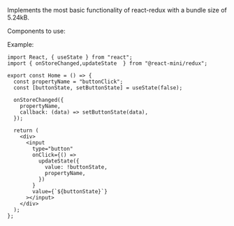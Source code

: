 Implements the most basic functionality of react-redux with a bundle size of 5.24kB.

Components to use:

Example:

```JSX
import React, { useState } from "react";
import { onStoreChanged,updateState  } from "@react-mini/redux";

export const Home = () => {
  const propertyName = "buttonClick";
  const [buttonState, setButtonState] = useState(false);

  onStoreChanged({
    propertyName,
    callback: (data) => setButtonState(data),
  });

  return (
    <div>
      <input
        type="button"
        onClick={() =>
          updateState({
            value: !buttonState,
            propertyName,
          })
        }
        value={`${buttonState}`}
      ></input>
    </div>
  );
};
```
